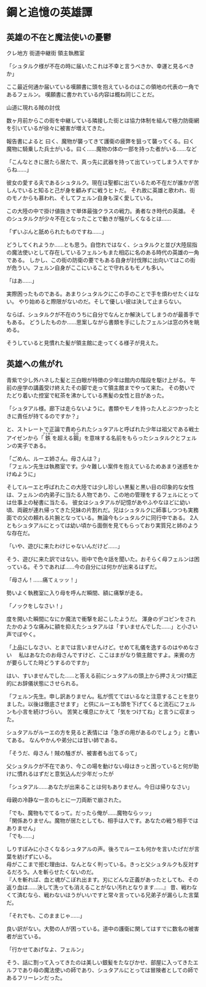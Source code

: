 # 鋼と追憶の英雄譚

## 英雄の不在と魔法使いの憂鬱

クレ地方 街道中継街 領主執務室

「シュタルク様が不在の時に届いたこれは不幸と言うべきか、幸運と見るべきか」

ここ最近何通か届いている嘆願書に頭を抱えているのはこの領地の代表の一角であるフェルン。
嘆願書に書かれている内容は概ね同じことだ。

山道に現れる賊の討伐

数ヶ月前からこの街を中継している隣接した街とは協力体制を組んで極力防衛網を引いているが徐々に被害が増えてきた。

報告書によると
曰く、魔物が襲ってきて護衛の疲弊を狙って襲ってくる。曰く魔物に騎乗した兵士がいる。曰く……魔物の体の一部を持った者がいる……など

「こんなときに居たら居たで、真っ先に武器を持って出ていってしまう人ですからね……」

彼女の愛する夫であるシュタルク。現在は聖都に出ているため不在だが誰かが苦しんでいると知ると己が身を顧みずに戦うヒトだ。
それ故に英雄と歌われ、街のモノからも慕われ、そしてフェルン自身も深く愛している。

この大陸の中で掛け値抜きで単体最強クラスの戦力。勇者なき時代の英雄。
そのシュタルクが少々不在となったことで動きが騒がしくなるとは……

「ずいぶんと舐められたものですね……」

どうしてくれようか……とも思う。自惚れではなく、シュタルクと並び大陸屈指の魔法使いとして存在しているフェルンもまた相応に名のある時代の英雄の一角である。
しかし、この街の防衛の要でもある自身が討伐隊に出向いてはこの街が危うい。フェルン自身がここにいることで守れるもモノも多い。

「はあ……」

実際困ったものである。あまりシュタルクにこの手のことで手を煩わせたくはない。
やり始めると際限がないのだ。そして優しい彼は決して止まらない。

ならば、シュタルクが不在のうちに自分でなんとか解決してしまうのが最善手でもある。
どうしたものか……思案しながら書類を手にしたフェルンは窓の外を眺める。

そうしていると見慣れた髪が領主館に走ってくる様子が見えた。

## 英雄への焦がれ

青紫で少し外ハネした髪と三白眼が特徴の少年は館内の階段を駆け上がる。
午前の座学の講義受け終えたその脚で走って領主館までやって来た。
その勢いでたどり着いた控室で紅茶を沸かしている黒髪の女性と目があった。

「シュタアル様。廊下は走らないように。書類やモノを持った人とぶつかったときに責任が持てるのですか？」

と、ストレートで正論で責められたシュタアルと呼ばれた少年は祖父である戦士アイゼンから「<ruby><rb>鉄</rb><rt>アイゼン</rt></ruby>を超える<ruby><rb>鋼</rb><rt>もの</rt></ruby>」を意味する名前をもらったシュタルクとフェルンの実子である。

「ごめん、ルーエ姉さん。母さんは？」  
「フェルン先生は執務室です。少々難しい案件を抱えているためあまり迷惑をかけぬように」  

そしてルーエと呼ばれたこの大陸では少し珍しい黒髪と黒い目の印象的な女性は、フェルンの内弟子に当たる人物であり、この地の管理をするフェルにとっては仕事上の秘書に当たる。
彼女はシュタアルが記憶があやふやなほどに幼い頃、両親が連れ帰ってきた兄妹の片割れだ。兄はシュタルクに師事しつつも実務面での父の頼れる片腕となっている。無論今もシュタルクに同行中である。
2人ともシュタアルにとっては幼い頃から面倒を見てもらっており実質兄と姉のような存在だ。

「いや、遊びに来たわけじゃないんだけど……」  

そう、遊びに来た訳ではない。街中で色々話を聞いた。おそらく母フェルンは困っている。そうであれば……今の自分には何かが出来るはずだ。

「母さん！……痛てぇッッ！」

勢いよく執務室に入り母を呼んだ瞬間、額に痛撃が走る。

「ノックをしなさい！」

度を開いた瞬間になにか魔法で衝撃を起こしたようだ。
渾身のデコピンをされたかのような痛みに額を抑えたシュタアルは「すいませんでした……」と小さい声でぼやく。

「上品にしなさい、とまでは言いませんけど。せめて礼儀を逸するのはやめなさい
　私はあなたのお母さんですけど、ここはまがなり領主館ですよ。来賓の方が要らしてた時どうするのですか」

はい、すいませんでした……と答える前にシュタアルの頭上から押さえつけ矯正的にお辞儀状態にさせられる。

「フェルン先生。申し訳ありません。私が慌ててはいるなと注意することを怠りました。以後は徹底させます」
と供にルーエも頭を下げてくると流石にフェルンも小言を続けづらい。
苦笑と嘆息にかえて「気をつけてね」と言うに収まった。

シュタアルがルーエの方を見ると表情には「急ぎの用があるのでしょう」と書いてある。
なんやかんや弟分には甘い姉である。

「そうだ、母さん！賊の騒ぎが、被害者も出てるって」  

父シュタルクが不在であり、今この場を動けない母はきっと困っていると何が助けに慣れるはずだと意気込んだ少年だったが

「シュタアル……あなたが出来ることは何もありません。今日は帰りなさい」  

母親の冷静な一言のもとに一刀両断で崩された。

「でも、魔物もでてるって。だったら俺が……魔物ならッッ」  
「関係ありません。魔物が居たとしても、相手は人です。あなたの戦う相手ではありません」  
「でも……」  

しりすぼみに小さくなるシュタアルの声。後ろでルーエも何かを言いたげだが言葉を紡げずにいる。  
母がここまで拒む理由は、なんとなく判っている。きっと父シュタルクも反対するだろう。人を斬らせたくないのだ。  
『人を斬れば、血と魂がこぼれ出ます。刃にどんな正義があったとしても、その返り血は……決して洗っても消えることがない汚れとなります……』
昔、戦わなくて済むなら、戦わないほうがいいですと常々言っている兄弟子が漏らした言葉だ。

「それでも、このままじゃ……」

良い訳がない。大勢の人が困っている。道中の護衛に関してはすでに数名の被害者が出ている。

「行かせてあげなよ、フェルン」

そう、話に割って入ってきたのは美しい銀髪をたなびかせ、部屋に入ってきたエルフであり母の魔法使いの師であり、シュタアルにとっては冒険者としての師であるフリーレンだった。

 
